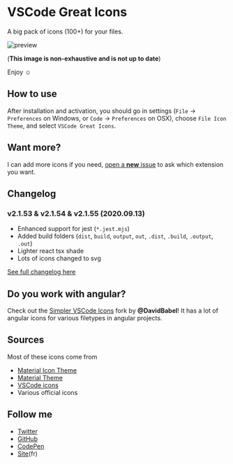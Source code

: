 # VSCode Great Icons

A big pack of icons (100+) for your files.

![preview](https://raw.githubusercontent.com/EmmanuelBeziat/vscode-great-icons/icons-test/icons.jpg)

(**This image is non-exhaustive and is not up to date**)

Enjoy ☺

## How to use

After installation and activation, you should go in settings (`File` → `Preferences` on Windows, or `Code` → `Preferences` on OSX), choose `File Icon Theme`, and select `VSCode Great Icons`.

## Want more?

I can add more icons if you need, [open a **new** issue](https://github.com/EmmanuelBeziat/vscode-great-icons/issues) to ask which extension you want.

## Changelog

### v2.1.53 & v2.1.54 & v2.1.55 (2020.09.13)

* Enhanced support for jest (`*.jest.mjs`)
* Added build folders (`dist`, `build`, `output`, `out`, `.dist`, `.build`, `.output`, `.out`)
* Lighter react tsx shade
* Lots of icons changed to svg

[See full changelog here](https://github.com/EmmanuelBeziat/vscode-great-icons/blob/master/CHANGELOG.md)

## Do you work with angular?

Check out the [Simpler VSCode Icons](https://github.com/DavidBabel/vscode-simpler-icons) fork by **@DavidBabel**! It has a lot of angular icons for various filetypes in angular projects.

## Sources

Most of these icons come from

* [Material Icon Theme](https://github.com/PKief/vscode-extension-material-icon-theme)
* [Material Theme](https://github.com/equinusocio/material-theme)
* [VSCode icons](https://github.com/robertohuertasm/vscode-icons)
* Various official icons

## Follow me

* [Twitter](https://twitter.com/EmmanuelBeziat)
* [GitHub](https://github.com/EmmanuelBeziat)
* [CodePen](http://codepen.io/EmmanuelBeziat)
* [Site](https://www.emmanuelbeziat.com)(fr)
